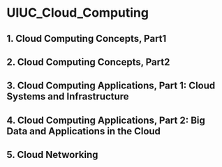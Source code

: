 # UIUC_Cloud_Computing

## 1. Cloud Computing Concepts, Part1

## 2. Cloud Computing Concepts, Part2

## 3. Cloud Computing Applications, Part 1: Cloud Systems and Infrastructure

## 4. Cloud Computing Applications, Part 2: Big Data and Applications in the Cloud

## 5. Cloud Networking

